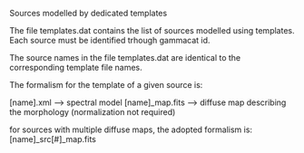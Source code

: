 Sources modelled by dedicated templates

The file templates.dat contains the list of sources modelled using templates. Each source must be identified trhough gammacat id.

The source names in the file templates.dat are identical to the corresponding template file names.

The formalism for the template of a given source is:

[name].xml --> spectral model
[name]_map.fits --> diffuse map describing the morphology (normalization not required)

for sources with multiple diffuse maps, the adopted formalism is:
[name]_src[#]_map.fits
